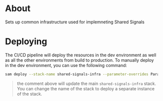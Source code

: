 # About

Sets up common infrastructure used for implemneting Shared Signals

# Deploying

The CI/CD pipeline will deploy the resources in the dev environment as well as all the other environments from build to production. To manually deploy in the dev environment, you can use the following command:

```bash
sam deploy --stack-name shared-signals-infra --parameter-overrides ParameterKey=Environment,ParameterValue=dev --resolve-s3 --capabilities CAPABILITY_NAMED_IAM --template-file "shared-signals/template.yaml"
```

> the comment above will update the main `shared-signals-infra` stack. You can change the name of the stack to deploy a separate instance of the stack.
